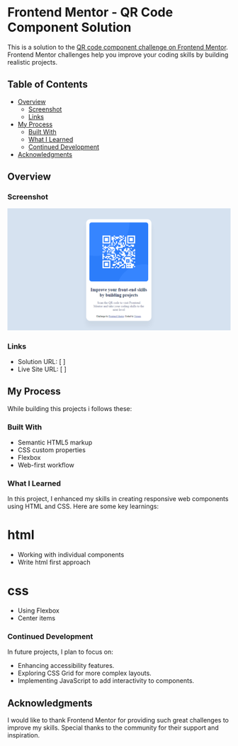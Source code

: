 
# Frontend Mentor - QR Code Component Solution

This is a solution to the [QR code component challenge on Frontend Mentor](https://www.frontendmentor.io/challenges/qr-code-component-iux_sIO_H). Frontend Mentor challenges help you improve your coding skills by building realistic projects.

## Table of Contents

- [Overview](#overview)
  - [Screenshot](#screenshot)
  - [Links](#links)
- [My Process](#my-process)
  - [Built With](#built-with)
  - [What I Learned](#what-i-learned)
  - [Continued Development](#continued-development)
- [Acknowledgments](#acknowledgments)

## Overview

### Screenshot

![QR Code Component](/assets/screenshot.png)

### Links

- Solution URL: [ ]
- Live Site URL: [ ]

## My Process
 While building this projects i follows these:
### Built With

- Semantic HTML5 markup
- CSS custom properties
- Flexbox
- Web-first workflow

### What I Learned

In this project, I enhanced my skills in creating responsive web components using HTML and CSS. Here are some key learnings:

# html
- Working with individual components
- Write html first approach
# css
- Using Flexbox  
- Center items

### Continued Development

In future projects, I plan to focus on:

- Enhancing accessibility features.
- Exploring CSS Grid for more complex layouts.
- Implementing JavaScript to add interactivity to components.




## Acknowledgments

I would like to thank Frontend Mentor for providing such great challenges to improve my skills. Special thanks to the community for their support and inspiration.
